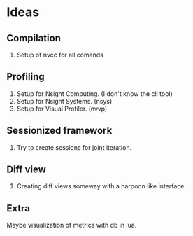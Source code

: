 # Ideas

## Compilation
1. Setup of nvcc for all comands

## Profiling
1. Setup for Nsight Computing. (I don't know the cli tool)
2. Setup for Nsight Systems. (nsys)
3. Setup for Visual Profiler. (nvvp)

## Sessionized framework
1. Try to create sessions for joint iteration.

## Diff view
1. Creating diff views someway with a harpoon like interface.

## Extra
Maybe visualization of metrics with db in lua.

